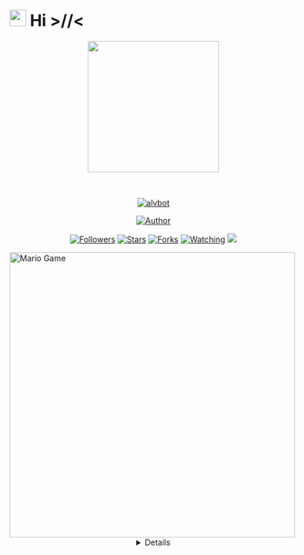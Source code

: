 # <img src="https://github.com/TheDudeThatCode/TheDudeThatCode/blob/master/Assets/Hi.gif" width="29px"> Hi >//<

<p align="center">
<img src="https://raw.githubusercontent.com/alvarobherman/bot-whatsapp/main/temp/65065734.jpg" width="230" height="230"/>
</p>
<br>
<p align="center">
<a href="#"><img title="alvbot" src="https://img.shields.io/badge/Alvaro%20Bherman-orange?colorA=%23ff0000&colorB=%23017e40&style=for-the-badge"></a>
</p>
<p align="center">
<a href="https://github.com/alvarobherman"><img title="Author" src="https://img.shields.io/badge/AUTHOR-ALVARO%20BHERMAN-green.svg?style=for-the-badge&logo=github%27"></a>
</p>
<p align="center">
<a href="https://github.com/A187ID/AR15BOT/followers"><img title="Followers" src="https://img.shields.io/github/followers/alvarobherman?color=blue&style=flat-square"></a>
<a href="https://github.com/A187ID/AR15BOT/stargazers/"><img title="Stars" src="https://img.shields.io/github/stars/A187ID/alvarobherman?color=red&style=flat-square"></a>
<a href="https://github.com/A187ID/AR15BOT/network/members"><img title="Forks" src="https://img.shields.io/github/forks/alvarobherman/bot-whatsapp?color=red&style=flat-square"></a>
<a href="https://github.com/A187ID/AR15BOT/watchers"><img title="Watching" src="https://img.shields.io/github/watchers/alvarobherman/bot-whatsapp?label=Watchers&color=blue&style=flat-square"></a>
<a href="https://hits.seeyoufarm.com"><img src="https://hits.seeyoufarm.com/api/count/incr/badge.svg?url=https%3A%2F%2Fgithub.com%2FA187ID%2FAR15BOT&count_bg=%2379C83D&title_bg=%23555555&icon=probot.svg&icon_color=%2300FF6D&title=hits&edge_flat=false"/></a>
</p>

<img src="https://github.com/TheDudeThatCode/TheDudeThatCode/blob/master/Assets/Designer.gif" alt="Mario Game" width="500" />
<div align="center">
  
<details>
  
#  ALAT DAN BAHAN <img src="https://github.com/TheDudeThatCode/TheDudeThatCode/blob/master/Assets/gandalf_parrot.gif" width="29px">

1. Aplikasi Termux (WAJIB)
2. Internet/Kuota yang lancar
3. Kesabaran
4. Kopi :v

#  CARA INSTALLNYA <img src="https://github.com/TheDudeThatCode/TheDudeThatCode/blob/master/Assets/hmm.gif" width="29px">

1. termux-setup-storage 
2. pkg install git
3. pkg install ffmpeg
4. pkg install nodejs
5. pkg install wget
6. apt update
7. apt upgrade
8. git clone https://github.com/alvarobherman/bot-whatsapp
9. cd bot-whatsapp
10. ls
11. npm i -g cwebp
12. npm i -g ytdl
13. npm i
14. npm i got
15. node index.js

TINGGAL SCAN DEH XIXIXI 😁

# FITUR <img src="https://github.com/TheDudeThatCode/TheDudeThatCode/blob/master/Assets/Medal.gif" width="29px">

| AR15BOT      |                   Feature        |
| :-----------: | :------------------------------: |
|       ✅       | Sticker Creator                  |
|       ✅       | Nulis                            |
|       ✅       | Covid (new)                      |
|       ✅       | Alay (new)                       |
|       ✅       | Lirik (new)                      |
|       ✅       | Foto Anime                       |
|       ✅       | Foto cewek/cowok (new)           |
|       ✅       | Pantun                           |
|       ✅       | Youtube Downloader               |
|       ✅       | Quotes                           |
|       ✅       | Nama (new)                       |
|       ✅       | Foto Anime                       |
|       ✅       | Pasangan (new)                   |
                     AND MORE >//<

# DONASI <img src="https://github.com/TheDudeThatCode/TheDudeThatCode/blob/master/Assets/coin.gif" width="29px">
* [SAWERIA](https://saweria.co/alvarobherman)

# NOTE <img src="https://github.com/TheDudeThatCode/TheDudeThatCode/blob/master/Assets/happy.gif" width="29px">
* SCRIPT INI HANYA BISA DIGUNAKAN DI TERMUX

#  THANKS TO <img src="https://github.com/TheDudeThatCode/TheDudeThatCode/blob/master/Assets/Handshake.gif" width="60px">
* [BOT ST4RZ](https://github.com/Bintang73/botst4rz)
* [AR15BOT](https://github.com/A187ID/AR15BOT)
* [BlackD14](https://github.com/BlackD14/termux-whatsapp-bot)

# SOSMED ADMIN <img src="https://github.com/TheDudeThatCode/TheDudeThatCode/blob/master/Assets/powerup.gif" width="40px">
* Youtube : Alvaro Bherman
* Instagram : Alvaro Bherman

# <img src="https://github.com/TheDudeThatCode/TheDudeThatCode/blob/master/Assets/dino.gif" width="700px">

</details>
